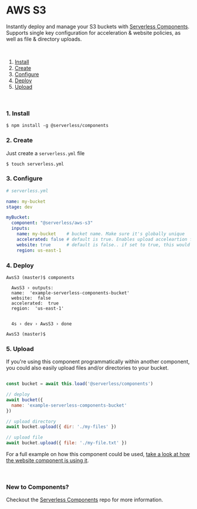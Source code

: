 # AWS S3

Instantly deploy and manage your S3 buckets with [Serverless Components](https://github.com/serverless/components). Supports single key configuration for acceleration & website policies, as well as file & directory uploads.

&nbsp;

1. [Install](#1-install)
2. [Create](#2-create)
3. [Configure](#3-configure)
4. [Deploy](#4-deploy)
5. [Upload](#5-upload)

&nbsp;


### 1. Install

```console
$ npm install -g @serverless/components
```

### 2. Create

Just create a `serverless.yml` file

```console
$ touch serverless.yml
```


### 3. Configure

```yml
# serverless.yml

name: my-bucket
stage: dev

myBucket:
  component: "@serverless/aws-s3"
  inputs:
    name: my-bucket    # bucket name. Make sure it's globally unique
    accelerated: false # default is true. Enables upload acceleartion for the bucket
    website: true      # default is false.. if set to true, this would apply static website hosting policies on the bucket.
    region: us-east-1
```

### 4. Deploy

```console
AwsS3 (master)$ ️components

  AwsS3 › outputs:
  name:  'example-serverless-components-bucket'
  website:  false
  accelerated:  true
  region:  'us-east-1'


  4s › dev › AwsS3 › done

AwsS3 (master)$

```

### 5. Upload
If you're using this component programmatically within another component, you could also easily upload files and/or directories to your bucket.
 
```js

const bucket = await this.load('@serverless/components')

// deploy
await bucket({
  name: 'example-serverless-components-bucket'
})

// upload directory
await bucket.upload({ dir: './my-files' })

// upload file
await bucket.upload({ file: './my-file.txt' })

```

For a full example on how this component could be used, [take a look at how the website component is using it](https://github.com/serverless-components/Website/blob/master/serverless.js#L81).

&nbsp;

### New to Components?

Checkout the [Serverless Components](https://github.com/serverless/components) repo for more information.
